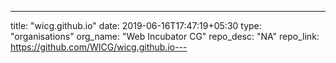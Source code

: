 ---
title: "wicg.github.io"
date: 2019-06-16T17:47:19+05:30
type: "organisations"
org_name: "Web Incubator CG"
repo_desc: "NA"
repo_link: https://github.com/WICG/wicg.github.io---